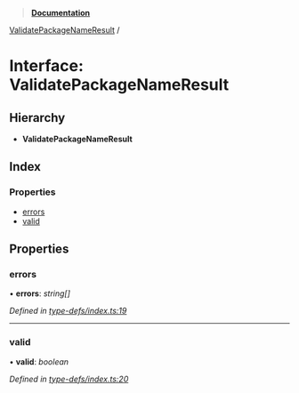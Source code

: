 > **[Documentation](../README.md)**

[ValidatePackageNameResult](validatepackagenameresult.md) /

# Interface: ValidatePackageNameResult

## Hierarchy

* **ValidatePackageNameResult**

## Index

### Properties

* [errors](validatepackagenameresult.md#errors)
* [valid](validatepackagenameresult.md#valid)

## Properties

###  errors

• **errors**: *string[]*

*Defined in [type-defs/index.ts:19](https://github.com/dylanaubrey/repodog/blob/e26cf87/packages/helpers/src/type-defs/index.ts#L19)*

___

###  valid

• **valid**: *boolean*

*Defined in [type-defs/index.ts:20](https://github.com/dylanaubrey/repodog/blob/e26cf87/packages/helpers/src/type-defs/index.ts#L20)*